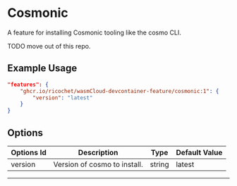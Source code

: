 
# Cosmonic

A feature for installing Cosmonic tooling like the cosmo CLI.

TODO move out of this repo.

## Example Usage

```json
"features": {
    "ghcr.io/ricochet/wasmCloud-devcontainer-feature/cosmonic:1": {
        "version": "latest"
    }
}
```

## Options

| Options Id | Description | Type | Default Value |
|-----|-----|-----|-----|
| version | Version of cosmo to install. | string | latest |

---

